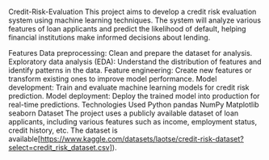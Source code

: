 Credit-Risk-Evaluation
This project aims to develop a credit risk evaluation system using machine learning techniques. The system will analyze various features of loan applicants and predict the likelihood of default, helping financial institutions make informed decisions about lending.

Features
Data preprocessing: Clean and prepare the dataset for analysis.
Exploratory data analysis (EDA): Understand the distribution of features and identify patterns in the data.
Feature engineering: Create new features or transform existing ones to improve model performance.
Model development: Train and evaluate machine learning models for credit risk prediction.
Model deployment: Deploy the trained model into production for real-time predictions.
Technologies Used
Python
pandas
NumPy
Matplotlib
seaborn
Dataset
The project uses a publicly available dataset of loan applicants, including various features such as income, employment status, credit history, etc. The dataset is available[https://www.kaggle.com/datasets/laotse/credit-risk-dataset?select=credit_risk_dataset.csv]).
